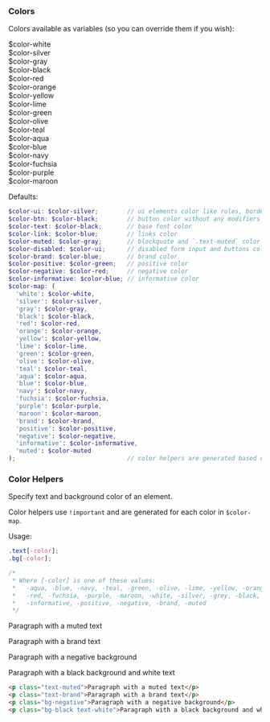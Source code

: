 ### Colors

Colors available as variables (so you can override them if you wish):

<div class="color-block bg-white text-muted">$color-white</div>
<div class="color-block bg-silver">$color-silver</div>
<div class="color-block bg-gray">$color-gray</div>
<div class="color-block bg-black">$color-black</div>
<div class="color-block bg-red">$color-red</div>
<div class="color-block bg-orange">$color-orange</div>
<div class="color-block bg-yellow">$color-yellow</div>
<div class="color-block bg-lime">$color-lime</div>
<div class="color-block bg-green">$color-green</div>
<div class="color-block bg-olive">$color-olive</div>
<div class="color-block bg-teal">$color-teal</div>
<div class="color-block bg-aqua">$color-aqua</div>
<div class="color-block bg-blue">$color-blue</div>
<div class="color-block bg-navy">$color-navy</div>
<div class="color-block bg-fuchsia">$color-fuchsia</div>
<div class="color-block bg-purple">$color-purple</div>
<div class="color-block bg-maroon">$color-maroon</div>

Defaults:

```scss
$color-ui: $color-silver;        // ui elements color like rules, borders, form inputs
$color-btn: $color-black;        // button color without any modifiers
$color-text: $color-black;       // base font color
$color-link: $color-blue;        // links color
$color-muted: $color-gray;       // blockquote and `.text-muted` color
$color-disabled: $color-ui;      // disabled form input and buttons color
$color-brand: $color-blue;       // brand color
$color-positive: $color-green;   // positive color
$color-negative: $color-red;     // negative color
$color-informative: $color-blue; // informative color
$color-map: (
  'white': $color-white,
  'silver': $color-silver,
  'gray': $color-gray,
  'black': $color-black,
  'red': $color-red,
  'orange': $color-orange,
  'yellow': $color-yellow,
  'lime': $color-lime,
  'green': $color-green,
  'olive': $color-olive,
  'teal': $color-teal,
  'aqua': $color-aqua,
  'blue': $color-blue,
  'navy': $color-navy,
  'fuchsia': $color-fuchsia,
  'purple': $color-purple,
  'maroon': $color-maroon,
  'brand': $color-brand,
  'positive': $color-positive,
  'negative': $color-negative,
  'informative': $color-informative,
  'muted': $color-muted
);                               // color helpers are generated based on this map
```

### Color Helpers

Specify text and background color of an element.

Color helpers use `!important` and are generated for each color in `$color-map`.

Usage:

```scss
.text[-color];
.bg[-color];

/*
 * Where [-color] is one of these values:
 *   -aqua, -blue, -navy, -teal, -green, -olive, -lime, -yellow, -orange,
 *   -red, -fuchsia, -purple, -maroon, -white, -silver, -grey, -black,
 *   -informative, -positive, -negative, -brand, -muted
 */
```

<div class="example">
  <p class="text-muted">Paragraph with a muted text</p>
  <p class="text-brand">Paragraph with a brand text</p>
  <p class="bg-negative">Paragraph with a negative background</p>
  <p class="bg-black text-white">Paragraph with a black background and white text</p>
</div>

```html
<p class="text-muted">Paragraph with a muted text</p>
<p class="text-brand">Paragraph with a brand text</p>
<p class="bg-negative">Paragraph with a negative background</p>
<p class="bg-black text-white">Paragraph with a black background and white text</p>
```
